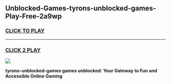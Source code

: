 
## Unblocked-Games-tyrons-unblocked-games-Play-Free-2a9wp
<h3>
<a href="https://premium76.site?title=tyrons-unblocked-games&ref=18A">CLICK TO PLAY</a></h3>
<hr>

<h3>
<a href="https://premium76.site?title=tyrons-unblocked-games&ref=18A">CLICK 2 PLAY</a>
  
</h3>

<a href="https://premium76.site?title=tyrons-unblocked-games&ref=18A"><img src="https://clearcache.store/games.png"></a>


**tyrons-unblocked-games games unblocked: Your Gateway to Fun and Accessible Online Gaming**

